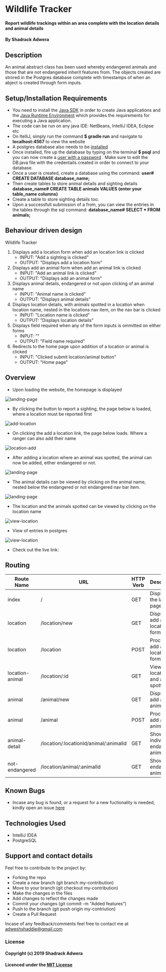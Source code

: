 # Wildlife Tracker

#### Report wildlife trackings within an area complete with the location details and animal details

#### By Shadrack Adwera

## Description

An animal abstract class has been used whereby endangered animals and those that are not endangered inherit features from. The objects created are strored in the Postgres database complete with timestamps of when an abject is created through form inputs.

## Setup/Installation Requirements

* You need to install the [Java SDK](https://sdkman.io/install) in order to create Java applications and the [Java Runtime Environment](https://sdkman.io/usage) which provides the requirements for executing a Java application.
* The code can be run on any java IDE: NetBeans, IntelliJ IDEA, Eclipse etc
* On ItelliJ, simply run the command **$ gradle run** and navigate to **localhost:4567** to view the website
* A postgres database also needs to be [installed](https://www.2ndquadrant.com/en/blog/pginstaller-install-postgresql/)
* Once installed, fire up the database by typing on the terminal **$ psql** and you can now create a [user with a password](https://www.postgresql.org/docs/8.0/sql-createuser.html) . Make sure to edit the DB.java file with the credentails created in order to connect to your database.
* Once a user is created, create a database using the command: **user# CREATE DATABASE database_name;**
* Then create tables to store animal details and sighting details **database_name# CREATE TABLE animals VALUES (enter your table_name columns)**
* Create a table to store sighting details too.
* Upon a successfull submission of a from, you can view the entiries in the tables through the sql command: **database_name# SELECT * FROM animals;**

## Behaviour driven design

Wildlife Tracker

1. Displays add a location form when add an location link is clicked
    * INPUT: "Add a sighting is clicked"
    * OUTPUT: "Displays add a location form"
2. Displays add an animal form when add an animal link is clicked
    * INPUT: "Add an animal link is clicked"
    * OUTPUT: "Displays add an animal form"
3. Displays animal details, endangered or not upon clicking of an animal name
    * INPUT: "Animal name is clicked"
    * OUTPUT: "Displays animal details"
4. Displays location details, with animals spotted in a location when location name, nested in the locations nav item, on the nav bar is clicked
    * INPUT: "Location name is clicked"
    * OUTPUT: "Displays location details"
5. Displays field required when any of the form inputs is ommitted on either forms
    * INPUT: ""
    * OUTPUT: "Field name required"
6. Redirects to the home page upon addition of a location or animal is clicked
    * INPUT: "Clicked submit location/animal button"
    * OUTPUT: "Home page"

## Overview

* Upon loading the website, the homepage is displayed

![landing-page](src/main/resources/public/images/img1.png)

* By clicking the button to report a sighting, the page below is loaded, where a location must be reported first

![add-location](src/main/resources/public/images/img2.png)

* On clicking the add a location link, the page below loads. Where a ranger can also add their name

![location-add](src/main/resources/public/images/img3.png)

* After adding a location where an animal was spotted, the animal can now be added, either endangered or not.

![landing-page](src/main/resources/public/images/img4.png)

* The animal details can be viewed by clicking on the animal name, nested below the endangered or not endangered nav bar item.

![landing-page](src/main/resources/public/images/img5.png)

* The location and the animals spotted can be viewed by clicking on the location name

![view-location](src/main/resources/public/images/img6.png)

* View of entries in postgres

![view-location](src/main/resources/public/images/img7.png)

* Check out the live link: 

## Routing

| Route Name     | URL                                   | HTTP Verb     | Description                         |
|---             |---                                    |---            |---                                  |
| index          | /                                     | GET           | Displays the landing page           |
| location       | /location/new                         | GET           | Displays add a location form        |
| location       | /location                             | POST          | Process add a location form         |
| location-animal| /location/:id                         | GET           | View location and animals spotted   |
| animal         | /animal/new                           | GET           | Displays add an animal form         |
| animal         | /animal                               | POST          | Process add an animal form          |
| animal-detail  | /location/:locationId/animal/:animalId| GET           | Show an individual endangered animal|
| not-endangered | /location/animal/:animalId            | GET           | Show not endangered animal          |

## Known Bugs

* Incase any bug is found, or a request for a new fuctionality is needed, kindly open an issue [here](https://github.com/ShadrackAdwera/Wildlife-Tracker/issues/new)

## Technologies Used

* IntelliJ IDEA
* PostgreSQL

## Support and contact details

Feel free to contribute to the project by:

* Forking the repo
* Create a new branch (git branch my-contribution)
* Move to your branch (git checkout my-contribution)
* Make the changes in the files
* Add changes to reflect the changes made
* Commit your changes (git commit -m "Added features")
* Push to the branch (git push origin my-contriution)
* Create a Pull Request

Incase of any feedback/comments feel free to contact me at adweshshaddie@gmail.com

### License

#### Copyright (c) 2019 Shadrack Adwera

#### Licenced under the [MIT License](LICENSE)
